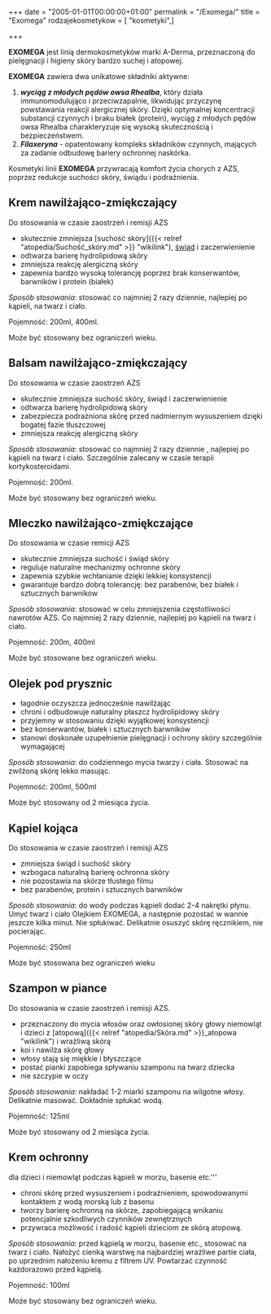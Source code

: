 +++
date = "2005-01-01T00:00:00+01:00"
permalink = "/Exomega/"
title = "Exomega"
rodzajekosmetykow = [ "kosmetyki",]

+++

**EXOMEGA** jest linią dermokosmetyków marki A-Derma, przeznaczoną do pielęgnacji i higieny skóry bardzo suchej i atopowej.

**EXOMEGA** zawiera dwa unikatowe składniki aktywne:

1.  ***wyciąg z młodych pędów owsa Rhealba***, który działa immunomodulująco i przeciwzapalnie, likwidując przyczynę powstawania reakcji alergicznej skóry. Dzięki optymalnej koncentracji substancji czynnych i braku białek (protein), wyciąg z młodych pędów owsa Rhealba charakteryzuje się wysoką skutecznością i bezpieczeństwem.
2.  ***Filaxeryna*** - opatentowany kompleks składników czynnych, mających za zadanie odbudowę bariery ochronnej naskórka.

Kosmetyki linii **EXOMEGA** przywracają komfort życia chorych z AZS, poprzez redukcje suchości skóry, świądu i podrażnienia.

Krem nawilżająco-zmiękczający
-----------------------------

Do stosowania w czasie zaostrzeń i remisji AZS

-   skutecznie zmniejsza [suchość skóry]({{< relref "atopedia/Suchość_skóry.md" >}} "wikilink"), [świąd](/atopedia/świąd "wikilink") i zaczerwienienie
-   odtwarza barierę hydrolipidową skóry
-   zmniejsza reakcję alergiczną skóry
-   zapewnia bardzo wysoką tolerancję poprzez brak konserwantów, barwników i protein (białek)

*Sposób stosowania*: stosować co najmniej 2 razy dziennie, najlepiej po kąpieli, na twarz i ciało.

Pojemność: 200ml, 400ml.

Może być stosowany bez ograniczeń wieku.

Balsam nawilżająco-zmiękczający
-------------------------------

Do stosowania w czasie zaostrzeń AZS

-   skutecznie zmniejsza suchość skóry, świąd i zaczerwienienie
-   odtwarza barierę hydrolipidową skóry
-   zabezpiecza podrażniona skórę przed nadmiernym wysuszeniem dzięki bogatej fazie tłuszczowej
-   zmniejsza reakcję alergiczną skóry

*Sposób stosowania*: stosować co najmniej 2 razy dziennie , najlepiej po kąpieli na twarz i ciało. Szczególnie zalecany w czasie terapii kortykosteroidami.

Pojemność: 200ml.

Może być stosowany bez ograniczeń wieku.

Mleczko nawilżająco-zmiękczające
--------------------------------

Do stosowania w czasie remicji AZS

-   skutecznie zmniejsza suchość i świąd skóry
-   reguluje naturalne mechanizmy ochronne skóry
-   zapewnia szybkie wchłanianie dzięki lekkiej konsystencji
-   gwarantuje bardzo dobrą tolerancję: bez parabenów, bez białek i sztucznych barwników

*Sposób stosowania*: stosować w celu zmniejszenia częstotliwości nawrotów AZS. Co najmniej 2 razy dziennie, najlepiej po kąpieli na twarz i ciało.

Pojemność: 200m, 400ml

Może być stosowane bez ograniczeń wieku.

Olejek pod prysznic
-------------------

-   łagodnie oczyszcza jednocześnie nawilżając
-   chroni i odbudowuje naturalny płaszcz hydrolipidowy skóry
-   przyjemny w stosowaniu dzięki wyjątkowej konsystencji
-   bez konserwantów, białek i sztucznych barwników
-   stanowi doskonałe uzupełnienie pielęgnacji i ochrony skóry szczególnie wymagającej

*Sposób stosowania*: do codziennego mycia twarzy i ciała. Stosować na zwilżoną skórę lekko masując.

Pojemność: 200ml, 500ml

Może być stosowany od 2 miesiąca życia.

Kąpiel kojąca
-------------

Do stosowania w czasie zaostrzeń i remisji AZS

-   zmniejsza świąd i suchość skóry
-   wzbogaca naturalną barierę ochronna skóry
-   nie pozostawia na skórze tłustego filmu
-   bez parabenów, protein i sztucznych barwników

*Sposób stosowania*: do wody podczas kąpieli dodać 2-4 nakrętki płynu. Umyć twarz i ciało Olejkiem EXOMEGA, a następnie pozostać w wannie jeszcze kilka minut. Nie spłukiwać. Delikatnie osuszyć skórę ręcznikiem, nie pocierając.

Pojemność: 250ml

Może być stosowana bez ograniczeń wieku

Szampon w piance
----------------

Do stosowania w czasie zaostrzeń i remisji AZS.

-   przeznaczony do mycia włosów oraz owłosionej skóry głowy niemowląt i dzieci z [atopową]({{< relref "atopedia/Skóra.md" >}}_atopowa "wikilink") i wrażliwą skórą
-   koi i nawilża skórę głowy
-   włosy stają się miękkie i błyszczące
-   postać pianki zapobiega spływaniu szamponu na twarz dziecka
-   nie szczypie w oczy

*Sposób stosowania*: nakładać 1-2 miarki szamponu na wilgotne włosy. Delikatnie masować. Dokładnie spłukać wodą.

Pojemność: 125ml

Może być stosowany od 2 miesiąca życia.

Krem ochronny
-------------

dla dzieci i niemowląt podczas kąpieli w morzu, basenie etc.'''

-   chroni skórę przed wysuszeniem i podrażnieniem, spowodowanymi kontaktem z wodą morską lub z basenu
-   tworzy barierę ochronną na skórze, zapobiegającą wnikaniu potencjalnie szkodliwych czynników zewnętrznych
-   przywraca możliwość i radość kąpieli dzieciom ze skórą atopową.

*Sposób stosowania*: przed kąpielą w morzu, basenie etc., stosować na twarz i ciało. Nałożyć cienką warstwę na najbardziej wrażliwe partie ciała, po uprzednim nałożeniu kremu z filtrem UV. Powtarzać czynność każdorazowo przed kąpielą.

Pojemność: 100ml

Może być stosowany bez ograniczeń wieku.
